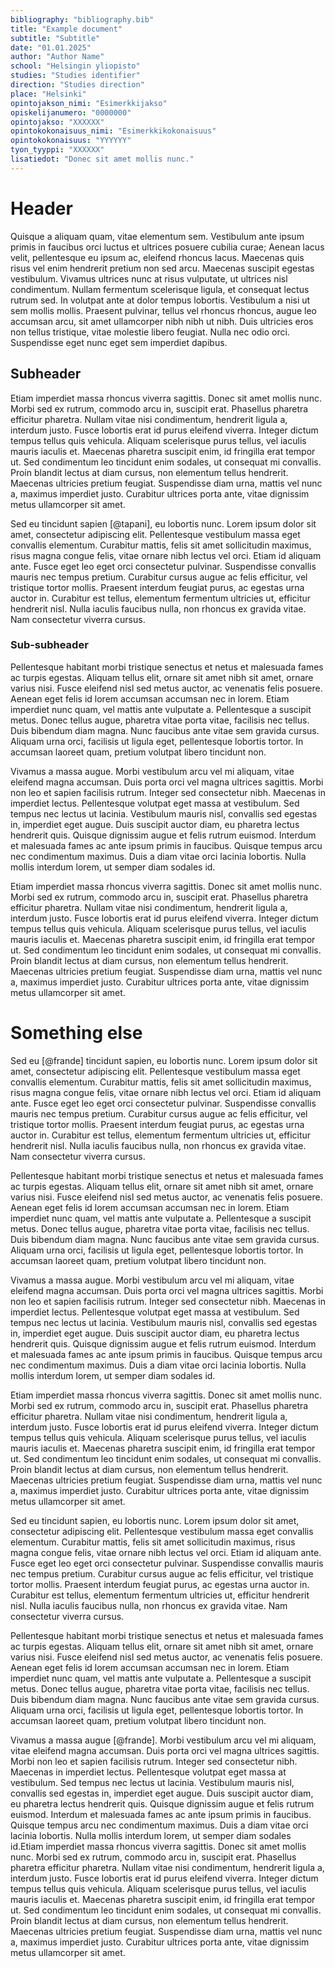 ```yaml
---
bibliography: "bibliography.bib"
title: "Example document"
subtitle: "Subtitle"
date: "01.01.2025"
author: "Author Name"
school: "Helsingin yliopisto"
studies: "Studies identifier"
direction: "Studies direction"
place: "Helsinki"
opintojakson_nimi: "Esimerkkijakso"
opiskelijanumero: "0000000"
opintojakso: "XXXXXX"
opintokokonaisuus_nimi: "Esimerkkikokonaisuus"
opintokokonaisuus: "YYYYYY"
tyon_tyyppi: "XXXXXX"
lisatiedot: "Donec sit amet mollis nunc."
---
```



# Header

Quisque a aliquam quam, vitae elementum sem. Vestibulum ante ipsum primis in faucibus orci luctus et ultrices posuere cubilia curae; Aenean lacus velit, pellentesque eu ipsum ac, eleifend rhoncus lacus. Maecenas quis risus vel enim hendrerit pretium non sed arcu. Maecenas suscipit egestas vestibulum. Vivamus ultrices nunc at risus vulputate, ut ultrices nisl condimentum. Nullam fermentum scelerisque ligula, et consequat lectus rutrum sed. In volutpat ante at dolor tempus lobortis. Vestibulum a nisi ut sem mollis mollis. Praesent pulvinar, tellus vel rhoncus rhoncus, augue leo accumsan arcu, sit amet ullamcorper nibh nibh ut nibh. Duis ultricies eros non tellus tristique, vitae molestie libero feugiat. Nulla nec odio orci. Suspendisse eget nunc eget sem imperdiet dapibus.

## Subheader

Etiam imperdiet massa rhoncus viverra sagittis. Donec sit amet mollis nunc. Morbi sed ex rutrum, commodo arcu in, suscipit erat. Phasellus pharetra efficitur pharetra. Nullam vitae nisi condimentum, hendrerit ligula a, interdum justo. Fusce lobortis erat id purus eleifend viverra. Integer dictum tempus tellus quis vehicula. Aliquam scelerisque purus tellus, vel iaculis mauris iaculis et. Maecenas pharetra suscipit enim, id fringilla erat tempor ut. Sed condimentum leo tincidunt enim sodales, ut consequat mi convallis. Proin blandit lectus at diam cursus, non elementum tellus hendrerit. Maecenas ultricies pretium feugiat. Suspendisse diam urna, mattis vel nunc a, maximus imperdiet justo. Curabitur ultrices porta ante, vitae dignissim metus ullamcorper sit amet.

Sed eu tincidunt sapien [@tapani], eu lobortis nunc. Lorem ipsum dolor sit amet, consectetur adipiscing elit. Pellentesque vestibulum massa eget convallis elementum. Curabitur mattis, felis sit amet sollicitudin maximus, risus magna congue felis, vitae ornare nibh lectus vel orci. Etiam id aliquam ante. Fusce eget leo eget orci consectetur pulvinar. Suspendisse convallis mauris nec tempus pretium. Curabitur cursus augue ac felis efficitur, vel tristique tortor mollis. Praesent interdum feugiat purus, ac egestas urna auctor in. Curabitur est tellus, elementum fermentum ultricies ut, efficitur hendrerit nisl. Nulla iaculis faucibus nulla, non rhoncus ex gravida vitae. Nam consectetur viverra cursus.

### Sub-subheader

Pellentesque habitant morbi tristique senectus et netus et malesuada fames ac turpis egestas. Aliquam tellus elit, ornare sit amet nibh sit amet, ornare varius nisi. Fusce eleifend nisl sed metus auctor, ac venenatis felis posuere. Aenean eget felis id lorem accumsan accumsan nec in lorem. Etiam imperdiet nunc quam, vel mattis ante vulputate a. Pellentesque a suscipit metus. Donec tellus augue, pharetra vitae porta vitae, facilisis nec tellus. Duis bibendum diam magna. Nunc faucibus ante vitae sem gravida cursus. Aliquam urna orci, facilisis ut ligula eget, pellentesque lobortis tortor. In accumsan laoreet quam, pretium volutpat libero tincidunt non.

Vivamus a massa augue. Morbi vestibulum arcu vel mi aliquam, vitae eleifend magna accumsan. Duis porta orci vel magna ultrices sagittis. Morbi non leo et sapien facilisis rutrum. Integer sed consectetur nibh. Maecenas in imperdiet lectus. Pellentesque volutpat eget massa at vestibulum. Sed tempus nec lectus ut lacinia. Vestibulum mauris nisl, convallis sed egestas in, imperdiet eget augue. Duis suscipit auctor diam, eu pharetra lectus hendrerit quis. Quisque dignissim augue et felis rutrum euismod. Interdum et malesuada fames ac ante ipsum primis in faucibus. Quisque tempus arcu nec condimentum maximus. Duis a diam vitae orci lacinia lobortis. Nulla mollis interdum lorem, ut semper diam sodales id.

Etiam imperdiet massa rhoncus viverra sagittis. Donec sit amet mollis nunc. Morbi sed ex rutrum, commodo arcu in, suscipit erat. Phasellus pharetra efficitur pharetra. Nullam vitae nisi condimentum, hendrerit ligula a, interdum justo. Fusce lobortis erat id purus eleifend viverra. Integer dictum tempus tellus quis vehicula. Aliquam scelerisque purus tellus, vel iaculis mauris iaculis et. Maecenas pharetra suscipit enim, id fringilla erat tempor ut. Sed condimentum leo tincidunt enim sodales, ut consequat mi convallis. Proin blandit lectus at diam cursus, non elementum tellus hendrerit. Maecenas ultricies pretium feugiat. Suspendisse diam urna, mattis vel nunc a, maximus imperdiet justo. Curabitur ultrices porta ante, vitae dignissim metus ullamcorper sit amet.

# Something else

Sed eu [@frande] tincidunt sapien, eu lobortis nunc. Lorem ipsum dolor sit amet, consectetur adipiscing elit. Pellentesque vestibulum massa eget convallis elementum. Curabitur mattis, felis sit amet sollicitudin maximus, risus magna congue felis, vitae ornare nibh lectus vel orci. Etiam id aliquam ante. Fusce eget leo eget orci consectetur pulvinar. Suspendisse convallis mauris nec tempus pretium. Curabitur cursus augue ac felis efficitur, vel tristique tortor mollis. Praesent interdum feugiat purus, ac egestas urna auctor in. Curabitur est tellus, elementum fermentum ultricies ut, efficitur hendrerit nisl. Nulla iaculis faucibus nulla, non rhoncus ex gravida vitae. Nam consectetur viverra cursus.

Pellentesque habitant morbi tristique senectus et netus et malesuada fames ac turpis egestas. Aliquam tellus elit, ornare sit amet nibh sit amet, ornare varius nisi. Fusce eleifend nisl sed metus auctor, ac venenatis felis posuere. Aenean eget felis id lorem accumsan accumsan nec in lorem. Etiam imperdiet nunc quam, vel mattis ante vulputate a. Pellentesque a suscipit metus. Donec tellus augue, pharetra vitae porta vitae, facilisis nec tellus. Duis bibendum diam magna. Nunc faucibus ante vitae sem gravida cursus. Aliquam urna orci, facilisis ut ligula eget, pellentesque lobortis tortor. In accumsan laoreet quam, pretium volutpat libero tincidunt non.

Vivamus a massa augue. Morbi vestibulum arcu vel mi aliquam, vitae eleifend magna accumsan. Duis porta orci vel magna ultrices sagittis. Morbi non leo et sapien facilisis rutrum. Integer sed consectetur nibh. Maecenas in imperdiet lectus. Pellentesque volutpat eget massa at vestibulum. Sed tempus nec lectus ut lacinia. Vestibulum mauris nisl, convallis sed egestas in, imperdiet eget augue. Duis suscipit auctor diam, eu pharetra lectus hendrerit quis. Quisque dignissim augue et felis rutrum euismod. Interdum et malesuada fames ac ante ipsum primis in faucibus. Quisque tempus arcu nec condimentum maximus. Duis a diam vitae orci lacinia lobortis. Nulla mollis interdum lorem, ut semper diam sodales id.

Etiam imperdiet massa rhoncus viverra sagittis. Donec sit amet mollis nunc. Morbi sed ex rutrum, commodo arcu in, suscipit erat. Phasellus pharetra efficitur pharetra. Nullam vitae nisi condimentum, hendrerit ligula a, interdum justo. Fusce lobortis erat id purus eleifend viverra. Integer dictum tempus tellus quis vehicula. Aliquam scelerisque purus tellus, vel iaculis mauris iaculis et. Maecenas pharetra suscipit enim, id fringilla erat tempor ut. Sed condimentum leo tincidunt enim sodales, ut consequat mi convallis. Proin blandit lectus at diam cursus, non elementum tellus hendrerit. Maecenas ultricies pretium feugiat. Suspendisse diam urna, mattis vel nunc a, maximus imperdiet justo. Curabitur ultrices porta ante, vitae dignissim metus ullamcorper sit amet.

Sed eu tincidunt sapien, eu lobortis nunc. Lorem ipsum dolor sit amet, consectetur adipiscing elit. Pellentesque vestibulum massa eget convallis elementum. Curabitur mattis, felis sit amet sollicitudin maximus, risus magna congue felis, vitae ornare nibh lectus vel orci. Etiam id aliquam ante. Fusce eget leo eget orci consectetur pulvinar. Suspendisse convallis mauris nec tempus pretium. Curabitur cursus augue ac felis efficitur, vel tristique tortor mollis. Praesent interdum feugiat purus, ac egestas urna auctor in. Curabitur est tellus, elementum fermentum ultricies ut, efficitur hendrerit nisl. Nulla iaculis faucibus nulla, non rhoncus ex gravida vitae. Nam consectetur viverra cursus.

Pellentesque habitant morbi tristique senectus et netus et malesuada fames ac turpis egestas. Aliquam tellus elit, ornare sit amet nibh sit amet, ornare varius nisi. Fusce eleifend nisl sed metus auctor, ac venenatis felis posuere. Aenean eget felis id lorem accumsan accumsan nec in lorem. Etiam imperdiet nunc quam, vel mattis ante vulputate a. Pellentesque a suscipit metus. Donec tellus augue, pharetra vitae porta vitae, facilisis nec tellus. Duis bibendum diam magna. Nunc faucibus ante vitae sem gravida cursus. Aliquam urna orci, facilisis ut ligula eget, pellentesque lobortis tortor. In accumsan laoreet quam, pretium volutpat libero tincidunt non.

Vivamus a massa augue [@frande]. Morbi vestibulum arcu vel mi aliquam, vitae eleifend magna accumsan. Duis porta orci vel magna ultrices sagittis. Morbi non leo et sapien facilisis rutrum. Integer sed consectetur nibh. Maecenas in imperdiet lectus. Pellentesque volutpat eget massa at vestibulum. Sed tempus nec lectus ut lacinia. Vestibulum mauris nisl, convallis sed egestas in, imperdiet eget augue. Duis suscipit auctor diam, eu pharetra lectus hendrerit quis. Quisque dignissim augue et felis rutrum euismod. Interdum et malesuada fames ac ante ipsum primis in faucibus. Quisque tempus arcu nec condimentum maximus. Duis a diam vitae orci lacinia lobortis. Nulla mollis interdum lorem, ut semper diam sodales id.Etiam imperdiet massa rhoncus viverra sagittis. Donec sit amet mollis nunc. Morbi sed ex rutrum, commodo arcu in, suscipit erat. Phasellus pharetra efficitur pharetra. Nullam vitae nisi condimentum, hendrerit ligula a, interdum justo. Fusce lobortis erat id purus eleifend viverra. Integer dictum tempus tellus quis vehicula. Aliquam scelerisque purus tellus, vel iaculis mauris iaculis et. Maecenas pharetra suscipit enim, id fringilla erat tempor ut. Sed condimentum leo tincidunt enim sodales, ut consequat mi convallis. Proin blandit lectus at diam cursus, non elementum tellus hendrerit. Maecenas ultricies pretium feugiat. Suspendisse diam urna, mattis vel nunc a, maximus imperdiet justo. Curabitur ultrices porta ante, vitae dignissim metus ullamcorper sit amet.

